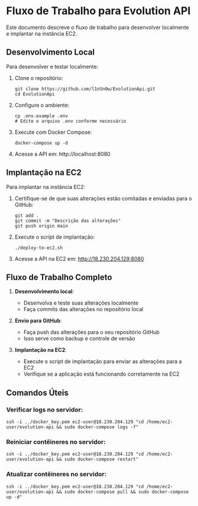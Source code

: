 # Fluxo de Trabalho para Evolution API

Este documento descreve o fluxo de trabalho para desenvolver localmente e implantar na instância EC2.

## Desenvolvimento Local

Para desenvolver e testar localmente:

1. Clone o repositório:
   ```
   git clone https://github.com/l1nSn0w/EvolutionApi.git
   cd EvolutionApi
   ```

2. Configure o ambiente:
   ```
   cp .env.example .env
   # Edite o arquivo .env conforme necessário
   ```

3. Execute com Docker Compose:
   ```
   docker-compose up -d
   ```

4. Acesse a API em: http://localhost:8080

## Implantação na EC2

Para implantar na instância EC2:

1. Certifique-se de que suas alterações estão comitadas e enviadas para o GitHub:
   ```
   git add .
   git commit -m "Descrição das alterações"
   git push origin main
   ```

2. Execute o script de implantação:
   ```
   ./deploy-to-ec2.sh
   ```

3. Acesse a API na EC2 em: http://18.230.204.129:8080

## Fluxo de Trabalho Completo

1. **Desenvolvimento local**:
   - Desenvolva e teste suas alterações localmente
   - Faça commits das alterações no repositório local

2. **Envio para GitHub**:
   - Faça push das alterações para o seu repositório GitHub
   - Isso serve como backup e controle de versão

3. **Implantação na EC2**:
   - Execute o script de implantação para enviar as alterações para a EC2
   - Verifique se a aplicação está funcionando corretamente na EC2

## Comandos Úteis

### Verificar logs no servidor:
```
ssh -i ../docker_key.pem ec2-user@18.230.204.129 "cd /home/ec2-user/evolution-api && sudo docker-compose logs -f"
```

### Reiniciar contêineres no servidor:
```
ssh -i ../docker_key.pem ec2-user@18.230.204.129 "cd /home/ec2-user/evolution-api && sudo docker-compose restart"
```

### Atualizar contêineres no servidor:
```
ssh -i ../docker_key.pem ec2-user@18.230.204.129 "cd /home/ec2-user/evolution-api && sudo docker-compose pull && sudo docker-compose up -d"
``` 
